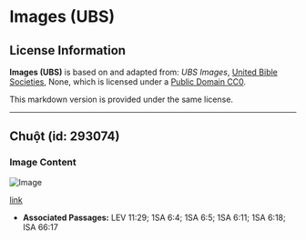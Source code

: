 # Images (UBS)

## License Information

**Images (UBS)** is based on and adapted from: _UBS Images_, [United Bible Societies](https://unitedbiblesocieties.org/), None, which is licensed under a [Public Domain CC0](https://creativecommons.org/public-domain/cc0/).

This markdown version is provided under the same license.



--------------------------------

## Chuột (id: 293074)

### Image Content

![Image](https://cdn.aquifer.bible/aquifer-content/resources/Media/WEB-0656_mouse.jpg)

[link](https://cdn.aquifer.bible/aquifer-content/resources/Media/WEB-0656_mouse.jpg)

* **Associated Passages:** LEV 11:29; 1SA 6:4; 1SA 6:5; 1SA 6:11; 1SA 6:18; ISA 66:17

